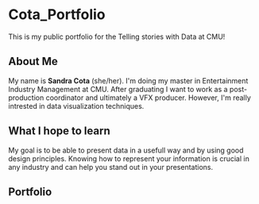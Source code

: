 # Cota_Portfolio
This is my public portfolio for the Telling stories with Data at CMU!

## About Me
My name is **Sandra Cota** (she/her). I'm doing my master in Entertainment Industry Management at CMU. After graduating I want to work as a post-production coordinator and ultimately a VFX producer. However, I'm really intrested in data visualization techniques. 

## What I hope to learn
My goal is to be able to present data in a usefull way and by using good design principles. Knowing how to represent your information is crucial in any industry and can help you stand out in your presentations. 

## Portfolio
